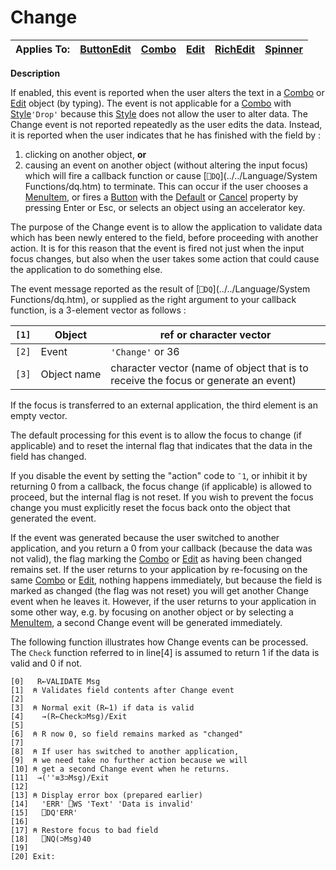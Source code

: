 



<h1 class="heading"><span class="name">Change</span></h1>

| Applies To: | [ButtonEdit](./buttonedit.md) | [Combo](./combo.md) | [Edit](./edit.md) | [RichEdit](./richedit.md) | [Spinner](./spinner.md) |
| --- | --- | --- | --- | --- | ---  |


**Description**


If enabled, this event is reported when the user alters the text in a [Combo](./combo.md) or [Edit](./edit.md) object (by typing). The event is not applicable for a [Combo](./combo.md) with [Style](./style.md)`'Drop'` because this [Style](./style.md) does not allow the user to alter data. The Change event is not reported repeatedly as the user edits the data. Instead, it is reported when the user indicates that he has finished with the field by :

1. clicking on another object, **or**
2. causing an event on another object (without altering the input focus) which will fire a callback function or cause [`⎕DQ`](../../Language/System Functions/dq.htm) to terminate. This can occur if the user chooses a [MenuItem](./menuitem.md), or fires a [Button](./button.md) with the [Default](./default.md) or [Cancel](./cancel.md) property by pressing Enter or Esc, or selects an object using an accelerator key.

The purpose of the Change event is to allow the application to validate data which has been newly entered to the field, before proceeding with another action. It is for this reason that the event is fired not just when the input focus changes, but also when the user takes some action that could cause the application to do something else.


The event message reported as the result of [`⎕DQ`](../../Language/System Functions/dq.htm), or supplied as the right argument to your callback function, is a 3-element vector as follows :


| `[1]` | Object | ref or character vector |
| --- | --- | ---  |
| `[2]` | Event | `'Change'` or 36 |
| `[3]` | Object name | character vector (name of object that is to receive the focus or generate an event) |


If the focus is transferred to an external application, the third element is an empty vector.


The default processing for this event is to allow the focus to change (if applicable) and to reset the internal flag that indicates that the data in the field has changed.


If you disable the event by setting the "action" code to `¯1`, or inhibit it by returning 0 from a callback, the focus change (if applicable) is allowed to proceed, but the internal flag is not reset. If you wish to prevent the focus change you must explicitly reset the focus back onto the object that generated the event.


If the event was generated because the user switched to another application, and you return a 0 from your callback (because the data was not valid), the flag marking the [Combo](./combo.md) or [Edit](./edit.md) as having been changed remains set. If the user returns to your application by re-focusing on the same [Combo](./combo.md) or [Edit](./edit.md), nothing happens immediately, but because the field is marked as changed (the flag was not reset) you will get another Change event when he leaves it. However, if the user returns to your application in some other way, e.g. by focusing on another object or by selecting a [MenuItem](./menuitem.md), a second Change event will be generated immediately.


The following function illustrates how Change events can be processed. The `Check` function referred to in line[4] is assumed to return 1 if the data is valid and 0 if not.
```apl
[0]   R←VALIDATE Msg
[1]  ⍝ Validates field contents after Change event
[2]
[3]  ⍝ Normal exit (R←1) if data is valid
[4]    →(R←Check⊃Msg)/Exit
[5]
[6]  ⍝ R now 0, so field remains marked as "changed"
[7]
[8]  ⍝ If user has switched to another application,
[9]  ⍝ we need take no further action because we will
[10] ⍝ get a second Change event when he returns.
[11]  →(''≡3⊃Msg)/Exit
[12]
[13] ⍝ Display error box (prepared earlier)
[14]   'ERR' ⎕WS 'Text' 'Data is invalid'
[15]   ⎕DQ'ERR'
[16]
[17] ⍝ Restore focus to bad field
[18]   ⎕NQ(⊃Msg)40
[19]
[20] Exit:
```


